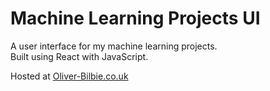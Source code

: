 # Machine Learning Projects UI

A user interface for my machine learning projects.\
Built using React with JavaScript.

Hosted at [Oliver-Bilbie.co.uk](https://www.oliver-bilbie.co.uk)
